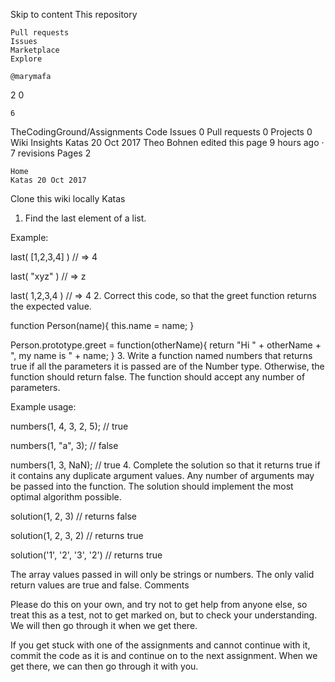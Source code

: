 
Skip to content
This repository

    Pull requests
    Issues
    Marketplace
    Explore

    @marymafa

2
0

    6

TheCodingGround/Assignments
Code
Issues 0
Pull requests 0
Projects 0
Wiki
Insights
Katas 20 Oct 2017
Theo Bohnen edited this page 9 hours ago · 7 revisions
Pages 2

    Home
    Katas 20 Oct 2017

Clone this wiki locally
Katas
1. Find the last element of a list.

Example:

last( [1,2,3,4] ) // => 4

last( "xyz" ) // => z

last( 1,2,3,4 ) // => 4
2. Correct this code, so that the greet function returns the expected value.

function Person(name){ this.name = name; }

Person.prototype.greet = function(otherName){ return "Hi " + otherName + ", my name is " + name; }
3. Write a function named numbers that returns true if all the parameters it is passed are of the Number type. Otherwise, the function should return false. The function should accept any number of parameters.

Example usage:

numbers(1, 4, 3, 2, 5); // true

numbers(1, "a", 3); // false

numbers(1, 3, NaN); // true
4. Complete the solution so that it returns true if it contains any duplicate argument values. Any number of arguments may be passed into the function. The solution should implement the most optimal algorithm possible.

solution(1, 2, 3) // returns false

solution(1, 2, 3, 2) // returns true

solution('1', '2', '3', '2') // returns true

The array values passed in will only be strings or numbers. The only valid return values are true and false.
Comments

Please do this on your own, and try not to get help from anyone else, so treat this as a test, not to get marked on, but to check your understanding. We will then go through it when we get there.

If you get stuck with one of the assignments and cannot continue with it, commit the code as it is and continue on to the next assignment. When we get there, we can then go through it with you.

   

